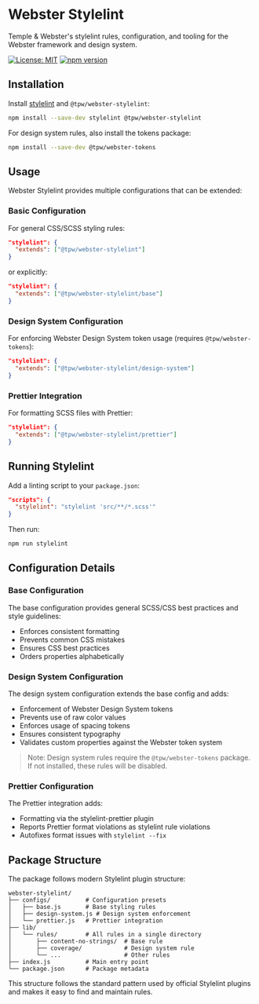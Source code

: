 # Webster Stylelint

Temple & Webster's stylelint rules, configuration, and tooling for the Webster framework and design system.

[![License: MIT](https://img.shields.io/badge/License-MIT-green.svg)](../../LICENSE.md) [![npm version](https://badge.fury.io/js/%40tpw%2Fwebster-stylelint.svg)](https://badge.fury.io/js/%40tpw%2Fwebster-stylelint.svg) 

## Installation

Install [stylelint](https://stylelint.io/) and `@tpw/webster-stylelint`:

```bash
npm install --save-dev stylelint @tpw/webster-stylelint
```

For design system rules, also install the tokens package:

```bash
npm install --save-dev @tpw/webster-tokens
```

## Usage

Webster Stylelint provides multiple configurations that can be extended:

### Basic Configuration

For general CSS/SCSS styling rules:

```json
"stylelint": {
  "extends": ["@tpw/webster-stylelint"]
}
```

or explicitly:

```json
"stylelint": {
  "extends": ["@tpw/webster-stylelint/base"]
}
```

### Design System Configuration

For enforcing Webster Design System token usage (requires `@tpw/webster-tokens`):

```json
"stylelint": {
  "extends": ["@tpw/webster-stylelint/design-system"]
}
```

### Prettier Integration

For formatting SCSS files with Prettier:

```json
"stylelint": {
  "extends": ["@tpw/webster-stylelint/prettier"]
}
```

## Running Stylelint

Add a linting script to your `package.json`:

```json
"scripts": {
  "stylelint": "stylelint 'src/**/*.scss'"
}
```

Then run:

```bash
npm run stylelint
```

## Configuration Details

### Base Configuration

The base configuration provides general SCSS/CSS best practices and style guidelines:

- Enforces consistent formatting
- Prevents common CSS mistakes 
- Ensures CSS best practices
- Orders properties alphabetically

### Design System Configuration

The design system configuration extends the base config and adds:

- Enforcement of Webster Design System tokens
- Prevents use of raw color values
- Enforces usage of spacing tokens
- Ensures consistent typography
- Validates custom properties against the Webster token system

> Note: Design system rules require the `@tpw/webster-tokens` package. If not installed, these rules will be disabled.

### Prettier Configuration

The Prettier integration adds:

- Formatting via the stylelint-prettier plugin
- Reports Prettier format violations as stylelint rule violations
- Autofixes format issues with `stylelint --fix`

## Package Structure

The package follows modern Stylelint plugin structure:

```
webster-stylelint/
├── configs/          # Configuration presets
│   ├── base.js       # Base styling rules
│   ├── design-system.js # Design system enforcement
│   └── prettier.js   # Prettier integration
├── lib/
│   └── rules/        # All rules in a single directory
│       ├── content-no-strings/  # Base rule 
│       ├── coverage/            # Design system rule
│       └── ...                  # Other rules
├── index.js          # Main entry point
└── package.json      # Package metadata
```

This structure follows the standard pattern used by official Stylelint plugins and makes it easy to find and maintain rules.
